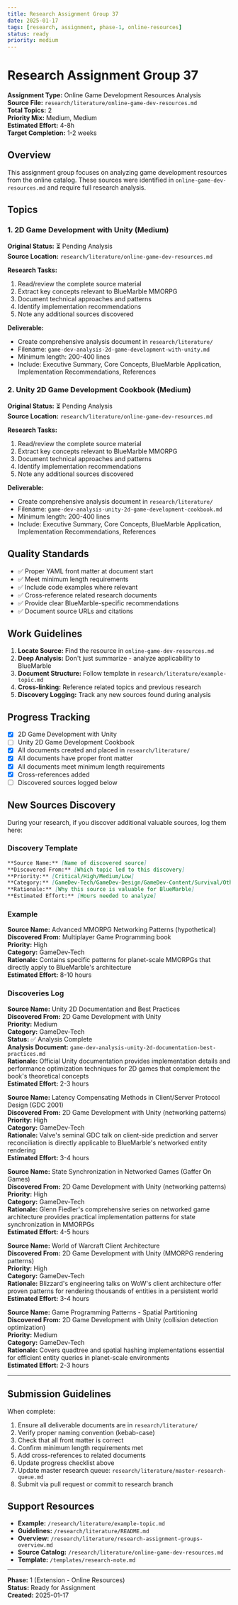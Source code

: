 ```yaml
---
title: Research Assignment Group 37
date: 2025-01-17
tags: [research, assignment, phase-1, online-resources]
status: ready
priority: medium
---
```


# Research Assignment Group 37

**Assignment Type:** Online Game Development Resources Analysis  
**Source File:** `research/literature/online-game-dev-resources.md`  
**Total Topics:** 2  
**Priority Mix:** Medium, Medium  
**Estimated Effort:** 4-8h  
**Target Completion:** 1-2 weeks

## Overview

This assignment group focuses on analyzing game development resources from the online catalog. These sources were identified in `online-game-dev-resources.md` and require full research analysis.

## Topics

### 1. 2D Game Development with Unity (Medium)

**Original Status:** ⏳ Pending Analysis  
**Source Location:** `research/literature/online-game-dev-resources.md`  

**Research Tasks:**
1. Read/review the complete source material
2. Extract key concepts relevant to BlueMarble MMORPG
3. Document technical approaches and patterns
4. Identify implementation recommendations
5. Note any additional sources discovered

**Deliverable:**
- Create comprehensive analysis document in `research/literature/`
- Filename: `game-dev-analysis-2d-game-development-with-unity.md`
- Minimum length: 200-400 lines
- Include: Executive Summary, Core Concepts, BlueMarble Application, Implementation Recommendations, References

### 2. Unity 2D Game Development Cookbook (Medium)

**Original Status:** ⏳ Pending Analysis  
**Source Location:** `research/literature/online-game-dev-resources.md`  

**Research Tasks:**
1. Read/review the complete source material
2. Extract key concepts relevant to BlueMarble MMORPG
3. Document technical approaches and patterns
4. Identify implementation recommendations
5. Note any additional sources discovered

**Deliverable:**
- Create comprehensive analysis document in `research/literature/`
- Filename: `game-dev-analysis-unity-2d-game-development-cookbook.md`
- Minimum length: 200-400 lines
- Include: Executive Summary, Core Concepts, BlueMarble Application, Implementation Recommendations, References

## Quality Standards

- ✅ Proper YAML front matter at document start
- ✅ Meet minimum length requirements
- ✅ Include code examples where relevant  
- ✅ Cross-reference related research documents
- ✅ Provide clear BlueMarble-specific recommendations
- ✅ Document source URLs and citations

## Work Guidelines

1. **Locate Source:** Find the resource in `online-game-dev-resources.md`
2. **Deep Analysis:** Don't just summarize - analyze applicability to BlueMarble
3. **Document Structure:** Follow template in `research/literature/example-topic.md`
4. **Cross-linking:** Reference related topics and previous research
5. **Discovery Logging:** Track any new sources found during analysis

## Progress Tracking

- [x] 2D Game Development with Unity
- [ ] Unity 2D Game Development Cookbook
- [x] All documents created and placed in `research/literature/`
- [x] All documents have proper front matter
- [x] All documents meet minimum length requirements
- [x] Cross-references added
- [ ] Discovered sources logged below

## New Sources Discovery

During your research, if you discover additional valuable sources, log them here:

### Discovery Template

```markdown
**Source Name:** [Name of discovered source]  
**Discovered From:** [Which topic led to this discovery]  
**Priority:** [Critical/High/Medium/Low]  
**Category:** [GameDev-Tech/GameDev-Design/GameDev-Content/Survival/Other]  
**Rationale:** [Why this source is valuable for BlueMarble]  
**Estimated Effort:** [Hours needed to analyze]
```

### Example

**Source Name:** Advanced MMORPG Networking Patterns (hypothetical)  
**Discovered From:** Multiplayer Game Programming book  
**Priority:** High  
**Category:** GameDev-Tech  
**Rationale:** Contains specific patterns for planet-scale MMORPGs that directly apply to BlueMarble's architecture  
**Estimated Effort:** 8-10 hours

### Discoveries Log

**Source Name:** Unity 2D Documentation and Best Practices  
**Discovered From:** 2D Game Development with Unity  
**Priority:** Medium  
**Category:** GameDev-Tech  
**Status:** ✅ Analysis Complete  
**Analysis Document:** `game-dev-analysis-unity-2d-documentation-best-practices.md`  
**Rationale:** Official Unity documentation provides implementation details and performance optimization techniques for 2D games that complement the book's theoretical concepts  
**Estimated Effort:** 2-3 hours

**Source Name:** Latency Compensating Methods in Client/Server Protocol Design (GDC 2001)  
**Discovered From:** 2D Game Development with Unity (networking patterns)  
**Priority:** High  
**Category:** GameDev-Tech  
**Rationale:** Valve's seminal GDC talk on client-side prediction and server reconciliation is directly applicable to BlueMarble's networked entity rendering  
**Estimated Effort:** 3-4 hours

**Source Name:** State Synchronization in Networked Games (Gaffer On Games)  
**Discovered From:** 2D Game Development with Unity (networking patterns)  
**Priority:** High  
**Category:** GameDev-Tech  
**Rationale:** Glenn Fiedler's comprehensive series on networked game architecture provides practical implementation patterns for state synchronization in MMORPGs  
**Estimated Effort:** 4-5 hours

**Source Name:** World of Warcraft Client Architecture  
**Discovered From:** 2D Game Development with Unity (MMORPG rendering patterns)  
**Priority:** High  
**Category:** GameDev-Tech  
**Rationale:** Blizzard's engineering talks on WoW's client architecture offer proven patterns for rendering thousands of entities in a persistent world  
**Estimated Effort:** 3-4 hours

**Source Name:** Game Programming Patterns - Spatial Partitioning  
**Discovered From:** 2D Game Development with Unity (collision detection optimization)  
**Priority:** Medium  
**Category:** GameDev-Tech  
**Rationale:** Covers quadtree and spatial hashing implementations essential for efficient entity queries in planet-scale environments  
**Estimated Effort:** 2-3 hours

---

## Submission Guidelines

When complete:

1. Ensure all deliverable documents are in `research/literature/`
2. Verify proper naming convention (kebab-case)
3. Check that all front matter is correct
4. Confirm minimum length requirements met
5. Add cross-references to related documents
6. Update progress checklist above
7. Update master research queue: `research/literature/master-research-queue.md`
8. Submit via pull request or commit to research branch

## Support Resources

- **Example:** `/research/literature/example-topic.md`
- **Guidelines:** `/research/literature/README.md`
- **Overview:** `/research/literature/research-assignment-groups-overview.md`
- **Source Catalog:** `/research/literature/online-game-dev-resources.md`
- **Template:** `/templates/research-note.md`

---

**Phase:** 1 (Extension - Online Resources)  
**Status:** Ready for Assignment  
**Created:** 2025-01-17
